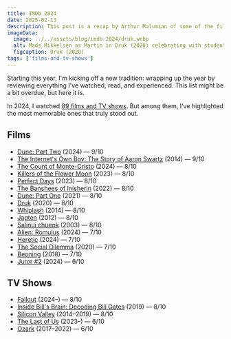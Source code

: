 ```yaml
---
title: IMDb 2024
date: 2025-02-13
description: This post is a recap by Arthur Malumian of some of the films and TV shows he watched in 2024.
imageData:
  image: ../../assets/blog/imdb-2024/druk.webp
  alt: Mads Mikkelsen as Martin in Druk (2020) celebrating with students.
  figcaption: Druk (2020)
tags: ['films-and-tv-shows']
---
```


Starting this year, I'm kicking off a new tradition: wrapping up the year by reviewing everything I've watched, read, and experienced. This list might be a bit overdue, but here it is.

In 2024, I watched [89 films and TV shows](https://www.imdb.com/user/ur107408671/ratings/). But among them, I've highlighted the most memorable ones that truly stood out.

## Films

- [Dune: Part Two](https://www.imdb.com/title/tt15239678/) (2024) — 9/10
- [The Internet's Own Boy: The Story of Aaron Swartz](https://www.imdb.com/title/tt3268458/) (2014) — 9/10
- [The Count of Monte-Cristo](https://www.imdb.com/title/tt26446278/) (2024) — 8/10
- [Killers of the Flower Moon](https://www.imdb.com/title/tt5537002/) (2023) — 8/10
- [Perfect Days](https://www.imdb.com/title/tt27503384/) (2023) — 8/10
- [The Banshees of Inisherin](https://www.imdb.com/title/tt11813216/) (2022) — 8/10
- [Dune: Part One](https://www.imdb.com/title/tt1160419/) (2021) — 8/10
- [Druk](https://www.imdb.com/title/tt10288566/) (2020) — 8/10
- [Whiplash](https://www.imdb.com/title/tt2582802/) (2014) — 8/10
- [Jagten](https://www.imdb.com/title/tt2106476/) (2012) — 8/10
- [Salinui chueok](https://www.imdb.com/title/tt0353969/) (2003) — 8/10
- [Alien: Romulus](https://www.imdb.com/title/tt18412256/) (2024) — 7/10
- [Heretic](https://www.imdb.com/title/tt28015403/) (2024) — 7/10
- [The Social Dilemma](https://www.imdb.com/title/tt11464826/) (2020) — 7/10
- [Beoning](https://www.imdb.com/title/tt7282468/) (2018) — 7/10
- [Juror #2](https://www.imdb.com/title/tt27403986/) (2024) — 6/10

## TV Shows

- [Fallout](https://www.imdb.com/title/tt12637874/) (2024–) — 8/10
- [Inside Bill's Brain: Decoding Bill Gates](https://www.imdb.com/title/tt10837476/) (2019) — 8/10
- [Silicon Valley](https://www.imdb.com/title/tt2575988/) (2014–2019) — 8/10
- [The Last of Us](https://www.imdb.com/title/tt3581920/) (2023–) — 6/10
- [Ozark](https://www.imdb.com/title/tt5071412/) (2017–2022) — 6/10
